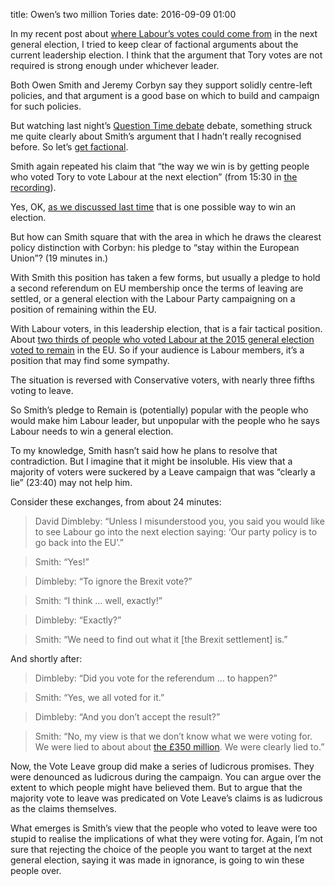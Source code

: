 title: Owen’s two million Tories
date: 2016-09-09 01:00

In my recent post about [where Labour’s votes could come from][labour-votes] in the next general election, I tried to keep clear of factional arguments about the current leadership election. I think that the argument that Tory votes are not required is strong enough under whichever leader.

[labour-votes]: http://www.robjwells.com/2016/09/where-could-labours-votes-come-from/

Both Owen Smith and Jeremy Corbyn say they support solidly centre-left policies, and that argument is a good base on which to build and campaign for such policies.

But watching last night’s [Question Time debate][bbc-qt] debate, something struck me quite clearly about Smith’s argument that I hadn’t really recognised before. So let’s [get factional][factional].

[bbc-qt]: http://www.bbc.co.uk/programmes/b07vcy7q
[factional]: https://www.youtube.com/watch?v=Ve9Y-dl40sQ

Smith again repeated his claim that “the way we win is by getting people who voted Tory to vote Labour at the next election” (from 15:30 in [the recording][bbc-qt]).

Yes, OK, [as we discussed last time][labour-votes] that is one possible way to win an election.

But how can Smith square that with the area in which he draws the clearest policy distinction with Corbyn: his pledge to “stay within the European Union”? (19 minutes in.)

With Smith this position has taken a few forms, but usually a pledge to hold a second referendum on EU membership once the terms of leaving are settled, or a general election with the Labour Party campaigning on a position of remaining within the EU.

With Labour voters, in this leadership election, that is a fair tactical position. About [two thirds of people who voted Labour at the 2015 general election voted to remain][ashcroft-eu-by-party] in the EU. So if your audience is Labour members, it’s a position that may find some sympathy.

[ashcroft-eu-by-party]: http://lordashcroftpolls.com/2016/06/how-the-united-kingdom-voted-and-why/

The situation is reversed with Conservative voters, with nearly three fifths voting to leave.

So Smith’s pledge to Remain is (potentially) popular with the people who would make him Labour leader, but unpopular with the people who he says Labour needs to win a general election.

To my knowledge, Smith hasn’t said how he plans to resolve that contradiction. But I imagine that it might be insoluble. His view that a majority of voters were suckered by a Leave campaign that was “clearly a lie” (23:40) may not help him.

Consider these exchanges, from about 24 minutes:

> David Dimbleby: “Unless I misunderstood you, you said you would like to see Labour go into the next election saying: ‘Our party policy is to go back into the EU’.”

> Smith: “Yes!”

> Dimbleby: “To ignore the Brexit vote?”

> Smith: “I think … well, exactly!”

> Dimbleby: “Exactly?”

> Smith: “We need to find out what it [the Brexit settlement] is.”

And shortly after:

> Dimbleby: “Did you vote for the referendum … to happen?”

> Smith: “Yes, we all voted for it.”

> Dimbleby: “And you don’t accept the result?”

> Smith: “No, my view is that we don’t know what we were voting for. We were lied to about about [the £350 million][350]. We were clearly lied to.”

[350]: http://www.theguardian.com/politics/reality-check/2016/may/23/does-the-eu-really-cost-the-uk-350m-a-week

Now, the Vote Leave group did make a series of ludicrous promises. They were denounced as ludicrous during the campaign. You can argue over the extent to which people might have believed them. But to argue that the majority vote to leave was predicated on Vote Leave’s claims is as ludicrous as the claims themselves.

What emerges is Smith’s view that the people who voted to leave were too stupid to realise the implications of what they were voting for. Again, I’m not sure that rejecting the choice of the people you want to target at the next general election, saying it was made in ignorance, is going to win these people over.
